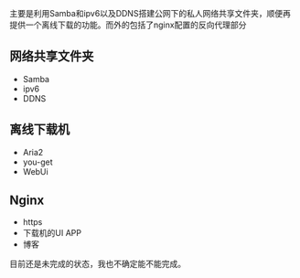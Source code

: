 主要是利用Samba和ipv6以及DDNS搭建公网下的私人网络共享文件夹，顺便再提供一个离线下载的功能。而外的包括了nginx配置的反向代理部分

## 网络共享文件夹
 - Samba
 - ipv6
 - DDNS

## 离线下载机
 - Aria2
 - you-get
 - WebUi

## Nginx
 - https
 - 下载机的UI APP
 - 博客

目前还是未完成的状态，我也不确定能不能完成。